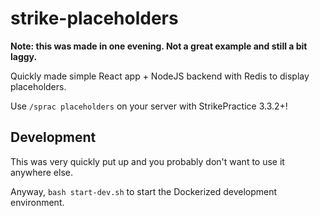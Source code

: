 # strike-placeholders

**Note: this was made in one evening. Not a great example and still a bit laggy.**

Quickly made simple React app + NodeJS backend with Redis to display placeholders.

Use `/sprac placeholders` on your server with StrikePractice 3.3.2+!



## Development

This was very quickly put up and you probably don't want to use it anywhere else.

Anyway, `bash start-dev.sh` to start the Dockerized development environment.
